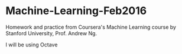# Machine-Learning-Feb2016
Homework and practice from Coursera's Machine Learning course by Stanford University, Prof. Andrew Ng.

I will be using Octave
